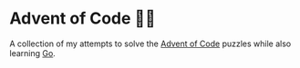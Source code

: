# Advent of Code 🎅🎄

A collection of my attempts to solve the [Advent of Code](https://adventofcode.com) puzzles while also learning [Go](https://go.dev/).
